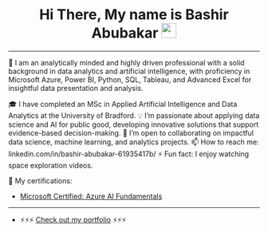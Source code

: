 <div id="header" align="center">
  
</div>

<h1 align="center">
  Hi There, My name is Bashir Abubakar
  <img src="https://media.giphy.com/media/hvRJCLFzcasrR4ia7z/giphy.gif" width="30px"/>
</h1>

---
🔭 I am an analytically minded and highly driven professional with a solid background in data analytics and artificial intelligence, with proficiency in Microsoft Azure, Power BI, Python, SQL, Tableau, and Advanced Excel for insightful data presentation and analysis.

🎓 I have completed an MSc in Applied Artificial Intelligence and Data Analytics at the University of Bradford.
💡 I’m passionate about applying data science and AI for public good, developing innovative solutions that support evidence-based decision-making.
👯 I’m open to collaborating on impactful data science, machine learning, and analytics projects.
📫 How to reach me: linkedin.com/in/bashir-abubakar-61935417b/
⚡ Fun fact: I enjoy watching space exploration videos.

  📝 My certifications:
-  [Microsoft Certified: Azure AI Fundamentals](https://learn.microsoft.com/api/credentials/share/en-us/BashirAbubakar-9547/7EBFD9D7114B419E?sharingId=3BFAE8270D3ACE88)
  ---
- ⚡⚡⚡ [Check out my portfolio](https://github.com/bashir-abubakar/Power-BI-Portfolio) ⚡⚡⚡
<!--
**bashir-abubakar/bashir-abubakar** is a ✨ _special_ ✨ repository because its `README.md` (this file) appears on your GitHub profile.

- 🔭 I’m currently working on Azure ML projects
- 🌱 I’m currently studying MSc Applied Artificial Intelligence and Data Analytics at the University of Bradford.
- 👯 I’m looking to collaborate on various data analytics projects.
- 📫 How to reach me: linkedin.com/in/bashir-abubakar-61935417b/
- ⚡ Fun fact: I enjoy watching space videos.
-->
